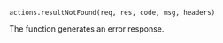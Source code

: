 


`actions.resultNotFound(req, res, code, msg, headers)`

The function generates an error response.

